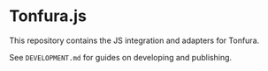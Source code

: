# Tonfura.js

This repository contains the JS integration and adapters for Tonfura.

See `DEVELOPMENT.md` for guides on developing and publishing.
